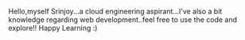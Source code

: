 Hello,myself Srinjoy...a cloud engineering aspirant...I've also a bit knowledge regarding web development..feel free to use the code and explore!!
Happy Learning :)
